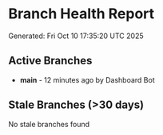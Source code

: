# Branch Health Report
Generated: Fri Oct 10 17:35:20 UTC 2025

## Active Branches
- **main** - 12 minutes ago by Dashboard Bot

## Stale Branches (>30 days)
No stale branches found
